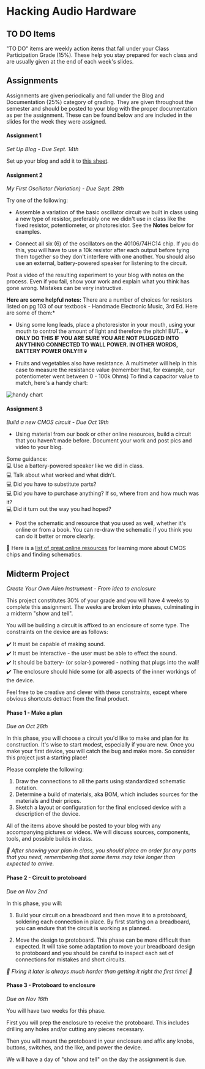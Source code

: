# Hacking Audio Hardware  

## TO DO Items

"TO DO" items are weekly action items that fall under your Class Participation Grade (15%).  These help you stay prepared for each class and are usually given at the end of each week's slides.

## Assignments

Assignments are given periodically and fall under the Blog and Documentation (25%) category of grading.  They are given throughout the semester and should be posted to your blog with the proper documentation as per the assignment.  These can be found below and are included in the slides for the week they were assigned.

#### Assignment 1
*Set Up Blog - Due Sept. 14th*

Set up your blog and add it to [this sheet](https://docs.google.com/spreadsheets/d/1N3ReFHLPdkrUOZKwgPqg1gQX5DbbF7SZ2JsOboCK1Vc/edit#gid=0).  

#### Assignment 2  
*My First Oscillator (Variation) - Due Sept. 28th*

Try one of the following:

- Assemble a variation of the basic oscillator circuit we built in class using a new type of resistor, preferably one we didn't use in class like the fixed resistor, potentiometer, or photoresistor. See the **Notes** below for examples.

- Connect all six (6) of the oscillators on the 40106/74HC14 chip.  If you do this, you will have to use a 10k resistor after each output before tying them together so they don't interfere with one another.  You should also use an external, battery-powered speaker for listening to the circuit.

Post a video of the resulting experiment to your blog with notes on the process.  Even if you fail, show your work and explain what you think has gone wrong.  Mistakes can be very instructive.

**Here are some helpful notes:** There are a number of choices for resistors listed on pg 103 of our textbook - Handmade Electronic Music, 3rd Ed.  Here are some of them:*

  - Using some long leads, place a photoresistor in your mouth, using your mouth to control the amount of light and therefore the pitch! BUT… **💀 ONLY DO THIS IF YOU ARE SURE YOU ARE NOT PLUGGED INTO ANYTHING CONNECTED TO WALL POWER.  IN OTHER WORDS, BATTERY POWER ONLY!!! 💀**

  - Fruits and vegetables also have resistance.  A multimeter will help in this case to measure the resistance value (remember that, for example, our potentiometer went between 0 - 100k Ohms) To find a capacitor value to match, here's a handy chart:

   ![handy chart](https://gr33nonline.files.wordpress.com/2018/04/fig6-oscccts.gif?w=660)

#### Assignment 3
*Build a new CMOS circuit - Due Oct 19th*

   - Using material from our book or other online resources,  build a circuit that you haven’t made before.  Document your work and post pics and video to your blog.  

   Some guidance:  
   💻 Use a battery-powered speaker like we did in class.  
   💻 Talk about what worked and what didn’t.  
   💻 Did you have to substitute parts?  
   💻 Did you have to purchase anything?  If so, where from and how much was it?  
   💻 Did it turn out the way you had hoped?  

   - Post the schematic and resource that you used as well, whether it's online or from a book.  You can re-draw the schematic if you think you can do it better or more clearly.

📝 Here is a [list of great online resources](https://docs.google.com/document/d/1gjxx1U3bvpT6oQhSrtqmzX7B6Rh5-sLsodaqWs2NgYs/edit?usp=sharing) for learning more about CMOS chips and finding schematics.  

## Midterm Project
*Create Your Own Alien Instrument - From idea to enclosure*

This project constitutes 30% of your grade and you will have 4 weeks to complete this assignment.  The weeks are broken into phases, culminating in a midterm "show and tell".  

You will be building a circuit is affixed to an enclosure of some type.  The constraints on the device are as follows:

✔️ It must be capable of making sound.  
✔️ It must be interactive - the user must be able to effect the sound.  
✔️ It should be battery- (or solar-) powered - nothing that plugs into the wall!  
✔️ The enclosure should hide some (or all) aspects of the inner workings of the device.

Feel free to be creative and clever with these constraints, except where obvious shortcuts detract from the final product.  

#### Phase 1 - Make a plan
*Due on Oct 26th*

In this phase, you will choose a circuit you'd like to make and plan for its construction.  It's wise to start modest, especially if you are new.  Once you make your first device, you will catch the bug and make more.  So consider this project just a starting place!

Please complete the following:
  1. Draw the connections to all the parts using standardized schematic notation.
  2. Determine a build of materials, aka BOM, which includes sources for the materials and their prices.
  3. Sketch a layout or configuration for the final enclosed device with a description of the device.  

All of the items above should be posted to your blog with any accompanying pictures or videos.  We will discuss sources, components, tools, and possible builds in class.  

*🚩  After showing your plan in class, you should place an order for any parts that you need, remembering that some items may take longer than expected to arrive.*

#### Phase 2 - Circuit to protoboard
*Due on Nov 2nd*

In this phase, you will:
1. Build your circuit on a breadboard and then move it to a protoboard, soldering each connection in place.  By first starting on a breadboard, you can endure that the circuit is working as planned.  

2. Move the design to protoboard.  This phase can be more difficult than expected.  It will take some adaptation to move your breadboard design to protoboard and you should be careful to inspect each set of connections for mistakes and short circuits.


*👾 Fixing it later is always much harder than getting it right the first time! 👾*

#### Phase 3 - Protoboard to enclosure
*Due on Nov 16th*

You will have two weeks for this phase.  

First you will prep the enclosure to receive the protoboard.  This includes drilling any holes and/or cutting any pieces necessary.  

Then you will mount the protoboard in your enclosure and affix any knobs, buttons, switches, and the like, and power the device.  

We will have a day of "show and tell" on the day the assignment is due.  
